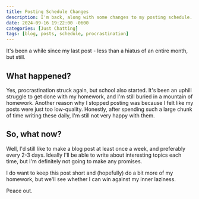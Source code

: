 ```yaml
---
title: Posting Schedule Changes
description: I'm back, along with some changes to my posting schedule...
date: 2024-09-16 19:22:00 -0600
categories: [Just Chatting]
tags: [blog, posts, schedule, procrastination]
---
```


It's been a while since my last post - less than a hiatus of an entire month, but still.

## What happened?

Yes, procrastination struck again, but school also started. It's been an uphill struggle to get done with my homework, and I'm still buried in a mountain of homework. Another reason why I stopped posting was because I felt like my posts were just too low-quality. Honestly, after spending such a large chunk of time writing these daily, I'm still not very happy with them.

## So, what now?

Well, I'd still like to make a blog post at least once a week, and preferably every 2-3 days. Ideally I'll be able to write about interesting topics each time, but I'm definitely not going to make any promises.

I do want to keep this post short and (hopefully) do a bit more of my homework, but we'll see whether I can win against my inner laziness.

Peace out.
